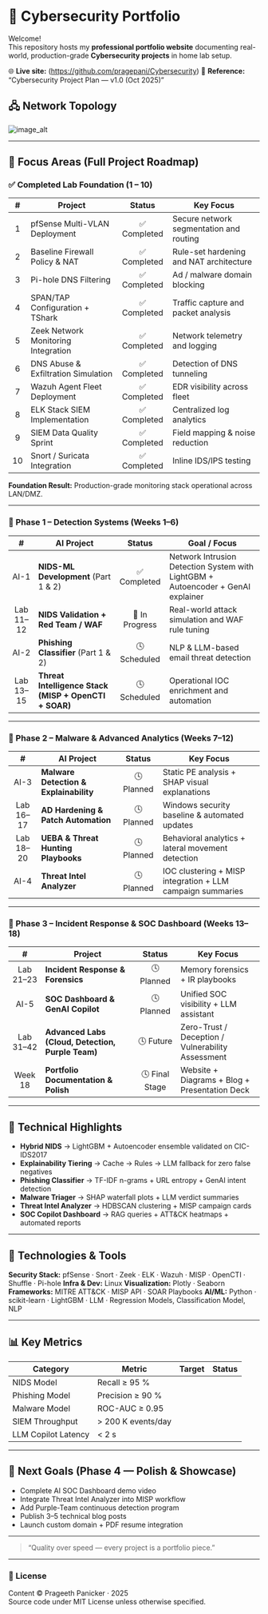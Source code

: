# 🔐 Cybersecurity Portfolio 

Welcome!  
This repository hosts my **professional portfolio website** documenting real-world, production-grade **Cybersecurity projects** in home lab setup.

🌐 **Live site:** (https://github.com/pragepani/Cybersecurity)
📄 **Reference:** “Cybersecurity Project Plan — v1.0 (Oct 2025)”

## 🖧 Network Topology 
![image_alt](https://github.com/pragepani/Cybersecurity/blob/f9bea1c8f67174014ab13d9c630fc9b9cf8512a0/Current_Network_Diagram_v6_16thOct.jpg)

---

## 🧠 Focus Areas (Full Project Roadmap)

### ✅ Completed Lab Foundation (1 – 10)

| # | Project | Status | Key Focus |
|:-:|----------|:-------:|-----------|
| 1 | pfSense Multi-VLAN Deployment | ✅ Completed | Secure network segmentation and routing |
| 2 | Baseline Firewall Policy & NAT | ✅ Completed | Rule-set hardening and NAT architecture |
| 3 | Pi-hole DNS Filtering | ✅ Completed | Ad / malware domain blocking |
| 4 | SPAN/TAP Configuration + TShark | ✅ Completed | Traffic capture and packet analysis |
| 5 | Zeek Network Monitoring Integration | ✅ Completed | Network telemetry and logging |
| 6 | DNS Abuse & Exfiltration Simulation | ✅ Completed | Detection of DNS tunneling |
| 7 | Wazuh Agent Fleet Deployment | ✅ Completed | EDR visibility across fleet |
| 8 | ELK Stack SIEM Implementation | ✅ Completed | Centralized log analytics |
| 9 | SIEM Data Quality Sprint | ✅ Completed | Field mapping & noise reduction |
| 10 | Snort / Suricata Integration | ✅ Completed | Inline IDS/IPS testing |

**Foundation Result:** Production-grade monitoring stack operational across LAN/DMZ.

---

### 🚧 Phase 1 – Detection Systems (Weeks 1–6)

| # | AI Project | Status | Goal / Focus |
|:-:|-------------|:-------:|--------------|
| AI-1 | **NIDS-ML Development** (Part 1 & 2) | ✅ Completed | Network Intrusion Detection System with LightGBM + Autoencoder + GenAI explainer |
| Lab 11–12 | **NIDS Validation + Red Team / WAF** | 🚧 In Progress | Real-world attack simulation and WAF rule tuning |
| AI-2 | **Phishing Classifier** (Part 1 & 2) | 🕓 Scheduled | NLP & LLM-based email threat detection |
| Lab 13–15 | **Threat Intelligence Stack (MISP + OpenCTI + SOAR)** | 🕓 Scheduled | Operational IOC enrichment and automation |

---

### 🧬 Phase 2 – Malware & Advanced Analytics (Weeks 7–12)

| # | AI Project | Status | Key Focus |
|:-:|-------------|:-------:|-----------|
| AI-3 | **Malware Detection & Explainability** | 🕓 Planned | Static PE analysis + SHAP visual explanations |
| Lab 16–17 | **AD Hardening & Patch Automation** | 🕓 Planned | Windows security baseline & automated updates |
| Lab 18–20 | **UEBA & Threat Hunting Playbooks** | 🕓 Planned | Behavioral analytics + lateral movement detection |
| AI-4 | **Threat Intel Analyzer** | 🕓 Planned | IOC clustering + MISP integration + LLM campaign summaries |

---

### 🧰 Phase 3 – Incident Response & SOC Dashboard (Weeks 13–18)

| # | Project | Status | Key Focus |
|:-:|----------|:-------:|-----------|
| Lab 21–23 | **Incident Response & Forensics** | 🕓 Planned | Memory forensics + IR playbooks |
| AI-5 | **SOC Dashboard & GenAI Copilot** | 🕓 Planned | Unified SOC visibility + LLM assistant |
| Lab 31–42 | **Advanced Labs (Cloud, Detection, Purple Team)** | 🕓 Future | Zero-Trust / Deception / Vulnerability Assessment |
| Week 18 | **Portfolio Documentation & Polish** | 🕓 Final Stage | Website + Diagrams + Blog + Presentation Deck |

---

## 🧩 Technical Highlights

- **Hybrid NIDS** → LightGBM + Autoencoder ensemble validated on CIC-IDS2017   
- **Explainability Tiering** → Cache → Rules → LLM fallback for zero false negatives   
- **Phishing Classifier** → TF-IDF n-grams + URL entropy + GenAI intent detection   
- **Malware Triager** → SHAP waterfall plots + LLM verdict summaries   
- **Threat Intel Analyzer** → HDBSCAN clustering + MISP campaign cards   
- **SOC Copilot Dashboard** → RAG queries + ATT&CK heatmaps + automated reports   

---

## 🧠 Technologies & Tools

**Security Stack:** pfSense · Snort · Zeek · ELK · Wazuh · MISP · OpenCTI · Shuffle · Pi-hole 
**Infra & Dev:** Linux 
**Visualization:** Plotly · Seaborn 
**Frameworks:** MITRE ATT&CK · MISP API · SOAR Playbooks 
**AI/ML:** Python · scikit-learn · LightGBM · LLM · Regression Models, Classification Model, NLP

---

## 📊 Key Metrics

| Category | Metric | Target | Status |
|-----------|---------|---------|---------|
| NIDS Model | Recall ≥ 95 % |  |  |
| Phishing Model | Precision ≥ 90 % |  |  |
| Malware Model | ROC-AUC ≥ 0.95 |  |  |
| SIEM Throughput | > 200 K events/day |  |  |
| LLM Copilot Latency | < 2 s |  |  |

---

## 🚀 Next Goals (Phase 4 — Polish & Showcase)

- Complete AI SOC Dashboard demo video  
- Integrate Threat Intel Analyzer into MISP workflow  
- Add Purple-Team continuous detection program  
- Publish 3–5 technical blog posts  
- Launch custom domain + PDF resume integration  

---

> “Quality over speed — every project is a portfolio piece.”  

---

### 🪪 License
Content © Prageeth Panicker · 2025  
Source code under MIT License unless otherwise specified.
